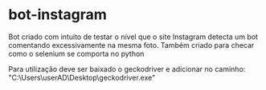 # bot-instagram
Bot criado com intuito de testar o nível que o site Instagram detecta um bot comentando excessivamente na mesma foto. Também criado para checar como o selenium se comporta no python 

Para utilização deve ser baixado o geckodriver e adicionar no caminho: "C:\Users\userAD\Desktop\geckodriver.exe"

